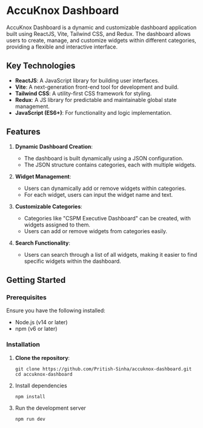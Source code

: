# AccuKnox Dashboard

AccuKnox Dashboard is a dynamic and customizable dashboard application built using ReactJS, Vite, Tailwind CSS, and Redux. The dashboard allows users to create, manage, and customize widgets within different categories, providing a flexible and interactive interface.

## Key Technologies

- **ReactJS**: A JavaScript library for building user interfaces.
- **Vite**: A next-generation front-end tool for development and build.
- **Tailwind CSS**: A utility-first CSS framework for styling.
- **Redux**: A JS library for predictable and maintainable global state management.
- **JavaScript (ES6+)**: For functionality and logic implementation.

## Features

1. **Dynamic Dashboard Creation**:
   - The dashboard is built dynamically using a JSON configuration.
   - The JSON structure contains categories, each with multiple widgets.

2. **Widget Management**:
   - Users can dynamically add or remove widgets within categories.
   - For each widget, users can input the widget name and text.

3. **Customizable Categories**:
   - Categories like "CSPM Executive Dashboard" can be created, with widgets assigned to them.
   - Users can add or remove widgets from categories easily.

4. **Search Functionality**:
   - Users can search through a list of all widgets, making it easier to find specific widgets within the dashboard.

## Getting Started

### Prerequisites

Ensure you have the following installed:

- Node.js (v14 or later)
- npm (v6 or later)

### Installation

1. **Clone the repository**:
   ```
   git clone https://github.com/Pritish-Sinha/accuknox-dashboard.git
   cd accuknox-dashboard
   ```
2. Install dependencies
   ```
   npm install
   ```
3. Run the development server
   ```
   npm run dev
   ```
